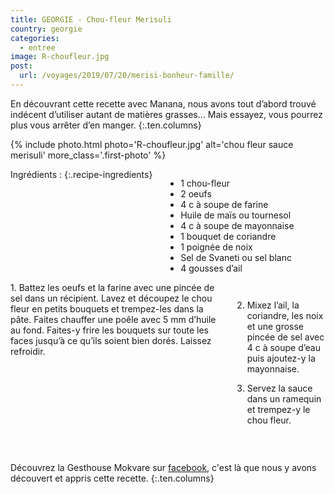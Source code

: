 ```yaml
---
title: GEORGIE - Chou-fleur Merisuli
country: georgie
categories:
  - entree
image: R-choufleur.jpg
post:
  url: /voyages/2019/07/20/merisi-bonheur-famille/
---
```


En découvrant cette recette avec Manana, nous avons tout d’abord trouvé indécent d’utiliser autant de matières grasses… Mais essayez, vous pourrez plus vous arrêter d’en manger.
{:.ten.columns}

<!--fin extrait-->

{% include photo.html photo='R-choufleur.jpg' alt='chou fleur sauce merisuli' more_class='.first-photo' %}

<div class="four columns" markdown="1">
Ingrédients :
{:.recipe-ingredients}

- 1 chou-fleur
- 2 oeufs
- 4 c à soupe de farine
- Huile de maïs ou tournesol
- 4 c à soupe de mayonnaise
- 1 bouquet de coriandre
- 1 poignée de noix
- Sel de Svaneti ou sel blanc
- 4 gousses d’ail
</div>

<div class="ten columns" markdown="1">
1. Battez les oeufs et la farine avec une pincée de sel dans un récipient. Lavez et découpez le chou fleur en petits bouquets et trempez-les dans la pâte. Faites chauffer une poêle avec 5 mm d’huile au fond. Faites-y frire les bouquets sur toute les faces jusqu’à ce qu’ils soient bien dorés. Laissez refroidir.

2. Mixez l’ail, la coriandre, les noix et une grosse pincée de sel avec 4 c à soupe d’eau puis ajoutez-y la mayonnaise.

3. Servez la sauce dans un ramequin et trempez-y le chou fleur.
</div>

<div class="sixteen columns">
</div>

<div class="four columns">
&nbsp;
</div>

Découvrez la Gesthouse Mokvare sur [facebook](https://www.facebook.com/Mokvare/), c'est là que nous y avons découvert et appris cette recette.
{:.ten.columns}
